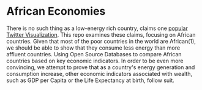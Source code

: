 # African Economies
There is no such thing as a low-energy rich country, claims one [popular Twitter Visualization](https://twitter.com/DrTBehrens/status/1761132691871711614). This repo examines these claims, focusing on African countries. Given that most of the poor countries in the world are African(1), we should be able to show that they consume less energy than more affluent countries. Using Open Source Databases to compare African countries based on key economic indicators. In order to be even more convincing, we attempt to prove that as a country's energy generation and consumption increase, other economic indicators associated with wealth, such as GDP per Capita or the Life Expectancy at birth, follow suit. 

